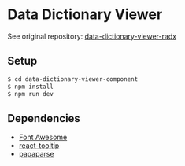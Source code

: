 # Data Dictionary Viewer

See original repository: [data-dictionary-viewer-radx](https://github.com/bmir-radx/data-dictionary-viewer-radx)


## Setup

```sh
$ cd data-dictionary-viewer-component
$ npm install
$ npm run dev
```


## Dependencies

- [Font Awesome](https://docs.fontawesome.com/v5/web/use-with/react)
- [react-tooltip](https://react-tooltip.com/)
- [papaparse](https://www.papaparse.com/)
